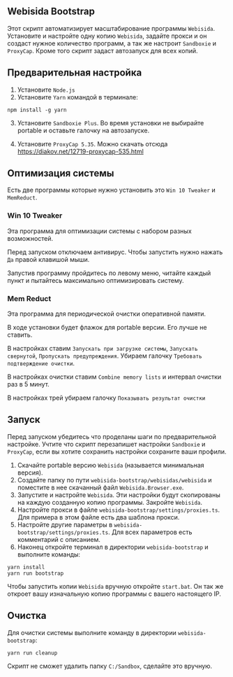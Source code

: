 ## Webisida Bootstrap

Этот скрипт автоматизирует масштабирование программы `Webisida`. Установите и
настройте одну копию `Webisida`, задайте прокси и он создаст нужное количество
программ, а так же настроит `Sandboxie` и `ProxyCap`. Кроме того скрипт задаст
автозапуск для всех копий.

## Предварительная настройка

1. Установите `Node.js`
2. Установите `Yarn` командой в терминале:

```shell
npm install -g yarn
```

3. Установите `Sandboxie Plus`. Во время установки не выбирайте portable и
   оставьте галочку на автозапуске.

4. Установите `ProxyCap 5.35`. Можно скачать отсюда
   https://diakov.net/12719-proxycap-535.html

## Оптимизация системы

Есть две программы которые нужно установить это `Win 10 Tweaker` и `MemReduct`.

### Win 10 Tweaker

Эта программа для оптимизации системы с набором разных возможностей.

Перед запуском отключаем антивирус. Чтобы запустить нужно нажать `Да` правой
клавишой мыши.

Запустив программу пройдитесь по левому меню, читайте каждый пункт и пытайтесь
максимально оптимизировать систему.

### Mem Reduct

Эта программа для периодической очистки оперативной памяти.

В ходе установки будет флажок для portable версии. Его лучше не ставить.

В настройках ставим `Запускать при загрузке системы`, `Запускать свернутой`,
`Пропускать предупреждения`. Убираем галочку `Требовать подтверждение очистки`.

В настройках очистки ставим `Combine memory lists` и интервал очистки раз в 5
минут.

В настройках трей убираем галочку `Показывать результат очистки`

## Запуск

Перед запуском убедитесь что проделаны шаги по предварительной настройке. Учтите
что скрипт перезапишет настройки `Sandboxie` и `ProxyCap`, если вы хотите
сохранить настройки сохраните ваши профили.

1. Скачайте portable версию `Webisida` (называется минимальная версия).
2. Создайте папку по пути `webisida-bootstrap/webisidas/webisida` и поместите в
   нее скачанный файл `Webisida.Browser.exe`.
3. Запустите и настройте `Webisida`. Эти настройки будут скопированы на каждую
   созданную копию программы. Закройте `Webisida`.
4. Настройте прокси в файле `webisida-bootstrap/settings/proxies.ts`. Для
   примера в этом файле есть два шаблона прокси.
5. Настройте другие параметры в `webisida-bootstrap/settings/proxies.ts`. Для
   всех параметров есть комментарий с описанием.
6. Наконец откройте терминал в директории `webisida-bootstrap` и выполните
   команды:

```shell
yarn install
yarn run bootstrap
```

Чтобы запустить копии `Webisida` вручную откройте `start.bat`. Он так же откроет
вашу изначальную копию программы с вашего настоящего IP.

## Очистка

Для очистки системы выполните команду в директории `webisida-bootstrap`:

```shell
yarn run cleanup
```

Скрипт не сможет удалить папку `C:/Sandbox`, сделайте это вручную.
